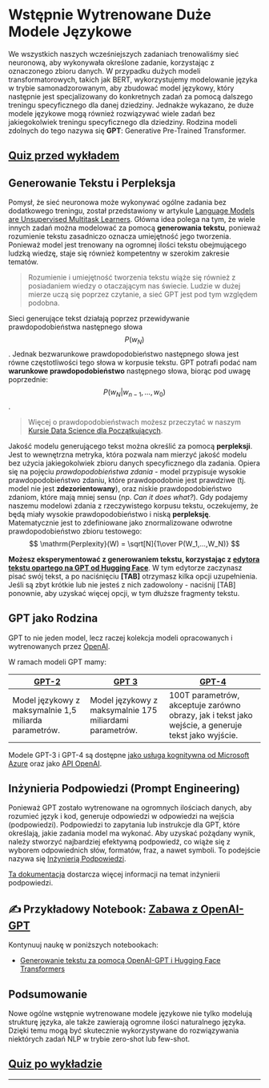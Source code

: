 <!--
CO_OP_TRANSLATOR_METADATA:
{
  "original_hash": "97836d30a6bec736f8e3b4411c572bc2",
  "translation_date": "2025-09-23T13:59:10+00:00",
  "source_file": "lessons/5-NLP/20-LangModels/README.md",
  "language_code": "pl"
}
-->
# Wstępnie Wytrenowane Duże Modele Językowe

We wszystkich naszych wcześniejszych zadaniach trenowaliśmy sieć neuronową, aby wykonywała określone zadanie, korzystając z oznaczonego zbioru danych. W przypadku dużych modeli transformatorowych, takich jak BERT, wykorzystujemy modelowanie języka w trybie samonadzorowanym, aby zbudować model językowy, który następnie jest specjalizowany do konkretnych zadań za pomocą dalszego treningu specyficznego dla danej dziedziny. Jednakże wykazano, że duże modele językowe mogą również rozwiązywać wiele zadań bez jakiegokolwiek treningu specyficznego dla dziedziny. Rodzina modeli zdolnych do tego nazywa się **GPT**: Generative Pre-Trained Transformer.

## [Quiz przed wykładem](https://ff-quizzes.netlify.app/en/ai/quiz/39)

## Generowanie Tekstu i Perpleksja

Pomysł, że sieć neuronowa może wykonywać ogólne zadania bez dodatkowego treningu, został przedstawiony w artykule [Language Models are Unsupervised Multitask Learners](https://cdn.openai.com/better-language-models/language_models_are_unsupervised_multitask_learners.pdf). Główna idea polega na tym, że wiele innych zadań można modelować za pomocą **generowania tekstu**, ponieważ rozumienie tekstu zasadniczo oznacza umiejętność jego tworzenia. Ponieważ model jest trenowany na ogromnej ilości tekstu obejmującego ludzką wiedzę, staje się również kompetentny w szerokim zakresie tematów.

> Rozumienie i umiejętność tworzenia tekstu wiąże się również z posiadaniem wiedzy o otaczającym nas świecie. Ludzie w dużej mierze uczą się poprzez czytanie, a sieć GPT jest pod tym względem podobna.

Sieci generujące tekst działają poprzez przewidywanie prawdopodobieństwa następnego słowa $$P(w_N)$$. Jednak bezwarunkowe prawdopodobieństwo następnego słowa jest równe częstotliwości tego słowa w korpusie tekstu. GPT potrafi podać nam **warunkowe prawdopodobieństwo** następnego słowa, biorąc pod uwagę poprzednie: $$P(w_N | w_{n-1}, ..., w_0)$$.

> Więcej o prawdopodobieństwach możesz przeczytać w naszym [Kursie Data Science dla Początkujących](https://github.com/microsoft/Data-Science-For-Beginners/tree/main/1-Introduction/04-stats-and-probability).

Jakość modelu generującego tekst można określić za pomocą **perpleksji**. Jest to wewnętrzna metryka, która pozwala nam mierzyć jakość modelu bez użycia jakiegokolwiek zbioru danych specyficznego dla zadania. Opiera się na pojęciu *prawdopodobieństwa zdania* - model przypisuje wysokie prawdopodobieństwo zdaniu, które prawdopodobnie jest prawdziwe (tj. model nie jest **zdezorientowany**), oraz niskie prawdopodobieństwo zdaniom, które mają mniej sensu (np. *Can it does what?*). Gdy podajemy naszemu modelowi zdania z rzeczywistego korpusu tekstu, oczekujemy, że będą miały wysokie prawdopodobieństwo i niską **perpleksję**. Matematycznie jest to zdefiniowane jako znormalizowane odwrotne prawdopodobieństwo zbioru testowego:
$$
\mathrm{Perplexity}(W) = \sqrt[N]{1\over P(W_1,...,W_N)}
$$ 

**Możesz eksperymentować z generowaniem tekstu, korzystając z [edytora tekstu opartego na GPT od Hugging Face](https://transformer.huggingface.co/doc/gpt2-large)**. W tym edytorze zaczynasz pisać swój tekst, a po naciśnięciu **[TAB]** otrzymasz kilka opcji uzupełnienia. Jeśli są zbyt krótkie lub nie jesteś z nich zadowolony - naciśnij [TAB] ponownie, aby uzyskać więcej opcji, w tym dłuższe fragmenty tekstu.

## GPT jako Rodzina

GPT to nie jeden model, lecz raczej kolekcja modeli opracowanych i wytrenowanych przez [OpenAI](https://openai.com).

W ramach modeli GPT mamy:

| [GPT-2](https://huggingface.co/docs/transformers/model_doc/gpt2#openai-gpt2) | [GPT 3](https://openai.com/research/language-models-are-few-shot-learners) | [GPT-4](https://openai.com/gpt-4) |
| -- | -- | -- |
| Model językowy z maksymalnie 1,5 miliarda parametrów. | Model językowy z maksymalnie 175 miliardami parametrów. | 100T parametrów, akceptuje zarówno obrazy, jak i tekst jako wejście, a generuje tekst jako wyjście. |

Modele GPT-3 i GPT-4 są dostępne [jako usługa kognitywna od Microsoft Azure](https://azure.microsoft.com/en-us/services/cognitive-services/openai-service/#overview?WT.mc_id=academic-77998-cacaste) oraz jako [API OpenAI](https://openai.com/api/).

## Inżynieria Podpowiedzi (Prompt Engineering)

Ponieważ GPT zostało wytrenowane na ogromnych ilościach danych, aby rozumieć język i kod, generuje odpowiedzi w odpowiedzi na wejścia (podpowiedzi). Podpowiedzi to zapytania lub instrukcje dla GPT, które określają, jakie zadania model ma wykonać. Aby uzyskać pożądany wynik, należy stworzyć najbardziej efektywną podpowiedź, co wiąże się z wyborem odpowiednich słów, formatów, fraz, a nawet symboli. To podejście nazywa się [Inżynierią Podpowiedzi](https://learn.microsoft.com/en-us/shows/ai-show/the-basics-of-prompt-engineering-with-azure-openai-service?WT.mc_id=academic-77998-bethanycheum).

[Ta dokumentacja](https://learn.microsoft.com/en-us/semantic-kernel/prompt-engineering/?WT.mc_id=academic-77998-bethanycheum) dostarcza więcej informacji na temat inżynierii podpowiedzi.

## ✍️ Przykładowy Notebook: [Zabawa z OpenAI-GPT](GPT-PyTorch.ipynb)

Kontynuuj naukę w poniższych notebookach:

* [Generowanie tekstu za pomocą OpenAI-GPT i Hugging Face Transformers](GPT-PyTorch.ipynb)

## Podsumowanie

Nowe ogólne wstępnie wytrenowane modele językowe nie tylko modelują strukturę języka, ale także zawierają ogromne ilości naturalnego języka. Dzięki temu mogą być skutecznie wykorzystywane do rozwiązywania niektórych zadań NLP w trybie zero-shot lub few-shot.

## [Quiz po wykładzie](https://ff-quizzes.netlify.app/en/ai/quiz/40)

---


